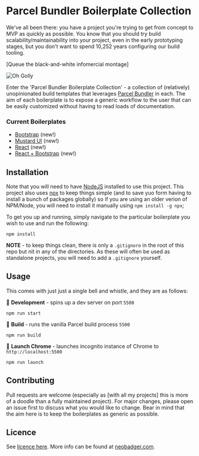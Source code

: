 # Parcel Bundler Boilerplate Collection

We've all been there: you have a project you're trying to get from concept to MVP as quickly as possible. You know that you should try build scalability/maintainability into your project, even in the early prototyping stages, but you don't want to spend 10,252 years configuring our build tooling.

[Queue the black-and-white infomercial montage]

![Oh Golly](https://img.buzzfeed.com/buzzfeed-static/static/2015-09/14/19/enhanced/webdr14/anigif_enhanced-10814-1442273409-4.gif?output-quality=auto&output-format=auto&downsize=360:*)

Enter the 'Parcel Bundler Boilerplate Collection' - a collection of (relatively) unopinionated build templates that leverages [Parcel Bundler](https://github.com/parcel-bundler/parcel) in each. The aim of each boilerplate is to expose a generic workflow to the user that can be easily customized without having to read loads of documentation.

### Current Boilerplates

- [Bootstrap](/bootstrap-parcel) (new!)
- [Mustard UI](/mustard-ui-parcel) (new!)
- [React](/react-parcel) (new!)
- [React + Bootstrap](/react-bootstrap-parcel) (new!)

## Installation

Note that you will need to have [NodeJS](https://nodejs.org/) installed to use this project. This project also uses [npx](https://www.npmjs.com/package/npx) to keep things simple (and to save yuo form having to install a bunch of packages globally) so if you are using an older verion of NPM/Node, you will need to install it manually using `npm install -g npx`;

To get you up and running, simply navigate to the particular boilerplate you wish to use and run the following:

```
npm install
```

<b>NOTE</b> - to keep things clean, there is only a `.gitignore` in the root of this repo but nit in any of the directories. As these will often be used as standalone projects, you will need to add a `.gitignore` yourself.

## Usage

This comes with just just a single bell and whistle, and they are as follows:

📐 <b>Development</b> - spins up a dev server on port `5500`

```
npm run start
```

🚧 <b>Build</b> - runs the vanilla Parcel build process `5500`

```
npm run build
```

🚀 <b>Launch Chrome</b> - launches incognito instance of Chrome to `http://localhost:5500`

```
npm run launch
```

## Contributing

Pull requests are welcome (especially as [with all my projects] this is more of a doodle than a fully maintained project). For major changes, please open an issue first to discuss what you would like to change. Bear in mind that the aim here is to keep the boilerplates as generic as possible.

## Licence

See [licence here](/LICENSE). More info can be found at [neobadger.com](https://neobadger.com).
